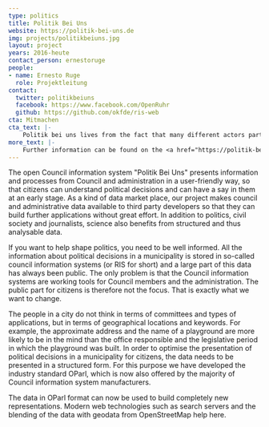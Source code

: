```yaml
---
type: politics
title: Politik Bei Uns
website: https://politik-bei-uns.de
img: projects/politikbeiuns.jpg
layout: project
years: 2016-heute
contact_person: ernestoruge
people:
- name: Ernesto Ruge
  role: Projektleitung
contact:
  twitter: politikbeiuns
  facebook: https://www.facebook.com/OpenRuhr
  github: https://github.com/okfde/ris-web
cta: Mitmachen
cta_text: |-
    Politik bei uns lives from the fact that many different actors participate. We are happy about every person who wants to use the platform, communities that provide data or developers and designers that can improve the platform More information on how to participate can be found <a href="https://offenerhaushalt.de/page/mitmachen.html">here</a>.
more_text: |-
    Further information can be found on the <a href="https://politik-bei-uns.de/">website</a> of Politik bei uns.
---
```


The open Council information system "Politik Bei Uns" presents information and processes from Council and administration in a user-friendly way, so that citizens can understand political decisions and can have a say in them at an early stage. As a kind of data market place, our project makes council and administrative data available to third party developers so that they can build further applications without great effort. In addition to politics, civil society and journalists, science also benefits from structured and thus analysable data.
 
If you want to help shape politics, you need to be well informed. All the information about political decisions in a municipality is stored in so-called council information systems (or RIS for short) and a large part of this data has always been public.
The only problem is that the Council information systems are working tools for Council members and the administration. The public part for citizens is therefore not the focus. That is exactly what we want to change.

The people in a city do not think in terms of committees and types of applications, but in terms of geographical locations and keywords. For example, the approximate address and the name of a playground are more likely to be in the mind than the office responsible and the legislative period in which the playground was built.
In order to optimise the presentation of political decisions in a municipality for citizens, the data needs to be presented in a structured form. For this purpose we have developed the industry standard OParl, which is now also offered by the majority of Council information system manufacturers.

The data in OParl format can now be used to build completely new representations. Modern web technologies such as search servers and the blending of the data with geodata from OpenStreetMap help here.
